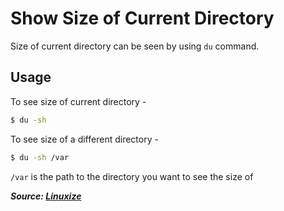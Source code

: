 # Show Size of Current Directory

Size of current directory can be seen by using `du` command.

## Usage

To see size of current directory -

```bash
$ du -sh
```

To see size of a different directory -

```bash
$ du -sh /var
```

`/var` is the path to the directory you want to see the size of

***Source: [Linuxize](https://linuxize.com/post/how-get-size-of-file-directory-linux/)***
